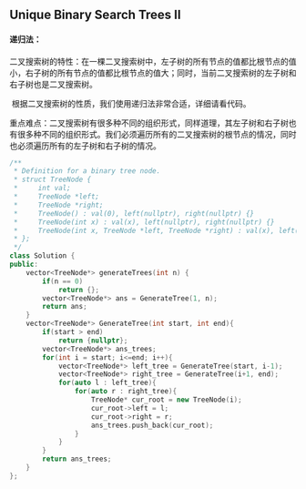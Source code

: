 ## Unique Binary Search Trees II

#### 递归法：

​		二叉搜索树的特性：在一棵二叉搜索树中，左子树的所有节点的值都比根节点的值小，右子树的所有节点的值都比根节点的值大；同时，当前二叉搜索树的左子树和右子树也是二叉搜索树。

​		根据二叉搜索树的性质，我们使用递归法非常合适，详细请看代码。

​		重点难点：二叉搜索树有很多种不同的组织形式，同样道理，其左子树和右子树也有很多种不同的组织形式。我们必须遍历所有的二叉搜索树的根节点的情况，同时也必须遍历所有的左子树和右子树的情况。

```c++
/**
 * Definition for a binary tree node.
 * struct TreeNode {
 *     int val;
 *     TreeNode *left;
 *     TreeNode *right;
 *     TreeNode() : val(0), left(nullptr), right(nullptr) {}
 *     TreeNode(int x) : val(x), left(nullptr), right(nullptr) {}
 *     TreeNode(int x, TreeNode *left, TreeNode *right) : val(x), left(left), right(right) {}
 * };
 */
class Solution {
public:
    vector<TreeNode*> generateTrees(int n) {
        if(n == 0)
            return {};
        vector<TreeNode*> ans = GenerateTree(1, n);
        return ans;
    }
    vector<TreeNode*> GenerateTree(int start, int end){
        if(start > end)
            return {nullptr};
        vector<TreeNode*> ans_trees;
        for(int i = start; i<=end; i++){
            vector<TreeNode*> left_tree = GenerateTree(start, i-1);
            vector<TreeNode*> right_tree = GenerateTree(i+1, end);
            for(auto l : left_tree){
                for(auto r : right_tree){
                    TreeNode* cur_root = new TreeNode(i);
                    cur_root->left = l;
                    cur_root->right = r;
                    ans_trees.push_back(cur_root);
                }
            }
        }
        return ans_trees;
    }
};
```


